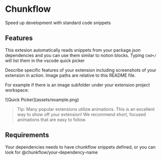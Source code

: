 # Chunkflow

Speed up development with standard code snippets

## Features

This extesion automatically reads snippets from your package.json dependencies and you can use them similar to notion blocks. Typing `Cmd+/` will list them in the vscode quick picker

Describe specific features of your extension including screenshots of your extension in action. Image paths are relative to this README file.

For example if there is an image subfolder under your extension project workspace:

\!\[Quick Picker\]\(assets/example.png\)

> Tip: Many popular extensions utilize animations. This is an excellent way to show off your extension! We recommend short, focused animations that are easy to follow.

## Requirements

Your dependencies needs to have chunkflow snippets defined, or you can look for @chunkflow/your-dependency-name
